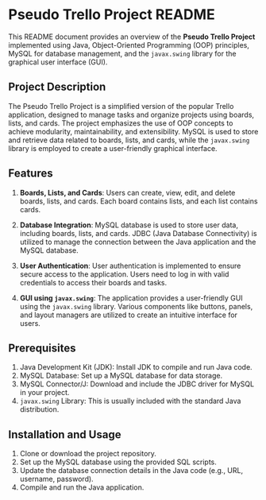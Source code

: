 # Pseudo Trello Project README

This README document provides an overview of the **Pseudo Trello Project** implemented using Java, Object-Oriented Programming (OOP) principles, MySQL for database management, and the `javax.swing` library for the graphical user interface (GUI).

## Project Description

The Pseudo Trello Project is a simplified version of the popular Trello application, designed to manage tasks and organize projects using boards, lists, and cards. The project emphasizes the use of OOP concepts to achieve modularity, maintainability, and extensibility. MySQL is used to store and retrieve data related to boards, lists, and cards, while the `javax.swing` library is employed to create a user-friendly graphical interface.

## Features

1. **Boards, Lists, and Cards**: Users can create, view, edit, and delete boards, lists, and cards. Each board contains lists, and each list contains cards.

2. **Database Integration**: MySQL database is used to store user data, including boards, lists, and cards. JDBC (Java Database Connectivity) is utilized to manage the connection between the Java application and the MySQL database.

3. **User Authentication**: User authentication is implemented to ensure secure access to the application. Users need to log in with valid credentials to access their boards and tasks.

4. **GUI using `javax.swing`**: The application provides a user-friendly GUI using the `javax.swing` library. Various components like buttons, panels, and layout managers are utilized to create an intuitive interface for users.

## Prerequisites

1. Java Development Kit (JDK): Install JDK to compile and run Java code.
2. MySQL Database: Set up a MySQL database for data storage.
3. MySQL Connector/J: Download and include the JDBC driver for MySQL in your project.
4. `javax.swing` Library: This is usually included with the standard Java distribution.

## Installation and Usage

1. Clone or download the project repository.
2. Set up the MySQL database using the provided SQL scripts.
3. Update the database connection details in the Java code (e.g., URL, username, password).
4. Compile and run the Java application.
